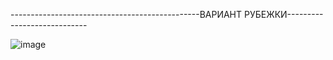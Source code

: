 -----------------------------------------------ВАРИАНТ РУБЕЖКИ----------------------------

![image](https://github.com/user-attachments/assets/35280267-1f9a-4878-841a-18f3915324ac)
